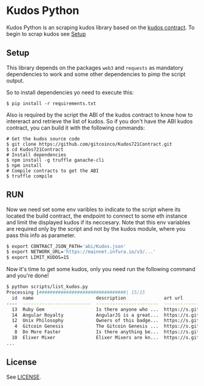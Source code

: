 # Kudos Python

Kudos Python is an scraping kudos library based on the  [kudos contract](https://github.com/gitcoinco/Kudos721Contract).
To begin to scrap kudos see [Setup](#Setup)


## Setup
This library depends on the packages `web3` and `requests` as mandatory dependencies to work and some other dependencies to pimp the script output.

So to install dependencies yo need to execute this:

```
$ pip install -r requirements.txt
```

Also is required by the script the ABI of the kudos contract to know how to intereract and retrieve the list of kudos.
So if you don't have the ABI kudos contract, you can build it with the following commands:

```
# Get the kudos source code
$ git clone https://github.com/gitcoinco/Kudos721Contract.git
$ cd Kudos721Contract
# Install dependencies
$ npm install -g truffle ganache-cli
$ npm install
# Compile contracts to get the ABI
$ truffle compile
```

## RUN

Now we need set some env varibles to indicate to the script where its located the build contract, the endpoint to connect to some eth instance and limit the displayed kudos if its neccesary. Note that this env variables are required only by the script and not by the kudos module, where you pass this info as parameter.


```sh
$ export CONTRACT_JSON_PATH='abi/Kudos.json'
$ export NETWORK_URL='https://mainnet.infura.io/v3/...'
$ export LIMIT_KUDOS=15
```

Now it's time to get some kudos, only you need run the following command and you're done!

```sh
$ python scripts/list_kudos.py 
Processing |################################| 15/15
  id  name                       description              art url
----  -------------------------  -----------------------  ---------------------------------
  13  Ruby Gem                   Is there anyone who ...  https://s.gitcoin.co/static/v2...
  14  Angular Royalty            AngularJS is a great...  https://s.gitcoin.co/static/v2...
  12  Unix Philosophy            Owners of this badge...  https://s.gitcoin.co/static/v2...
   4  Gitcoin Genesis            The Gitcoin Genesis ...  https://s.gitcoin.co/static/v2...
   8  Do More Faster             Is there anything be...  https://s.gitcoin.co/static/v2...
  10  Elixer Mixer               Elixer Mixers are kn...  https://s.gitcoin.co/static/v2...
...
```


## License

See [LICENSE](LICENSE).

